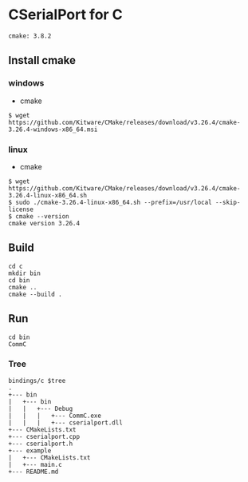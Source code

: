 # CSerialPort for C

```
cmake: 3.8.2
```

## Install cmake

### windows

- cmake

```
$ wget https://github.com/Kitware/CMake/releases/download/v3.26.4/cmake-3.26.4-windows-x86_64.msi
```

### linux

- cmake

```
$ wget https://github.com/Kitware/CMake/releases/download/v3.26.4/cmake-3.26.4-linux-x86_64.sh
$ sudo ./cmake-3.26.4-linux-x86_64.sh --prefix=/usr/local --skip-license
$ cmake --version
cmake version 3.26.4
```

## Build

```
cd c
mkdir bin
cd bin
cmake ..
cmake --build .
```

## Run

```
cd bin
CommC
```

### Tree

```
bindings/c $tree
.
+--- bin
|   +--- bin
|   |   +--- Debug
|   |   |   +--- CommC.exe
|   |   |   +--- cserialport.dll
+--- CMakeLists.txt
+--- cserialport.cpp
+--- cserialport.h
+--- example
|   +--- CMakeLists.txt
|   +--- main.c
+--- README.md
```

